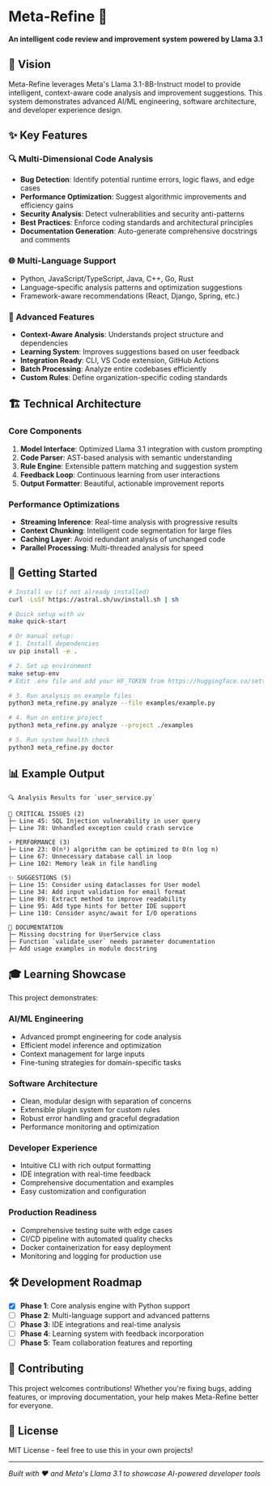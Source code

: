 # Meta-Refine 🚀

**An intelligent code review and improvement system powered by Llama 3.1**

## 🎯 Vision

Meta-Refine leverages Meta's Llama 3.1-8B-Instruct model to provide intelligent, context-aware code analysis and improvement suggestions. This system demonstrates advanced AI/ML engineering, software architecture, and developer experience design.

## ✨ Key Features

### 🔍 Multi-Dimensional Code Analysis
- **Bug Detection**: Identify potential runtime errors, logic flaws, and edge cases
- **Performance Optimization**: Suggest algorithmic improvements and efficiency gains
- **Security Analysis**: Detect vulnerabilities and security anti-patterns
- **Best Practices**: Enforce coding standards and architectural principles
- **Documentation Generation**: Auto-generate comprehensive docstrings and comments

### 🌐 Multi-Language Support
- Python, JavaScript/TypeScript, Java, C++, Go, Rust
- Language-specific analysis patterns and optimization suggestions
- Framework-aware recommendations (React, Django, Spring, etc.)

### 🎨 Advanced Features
- **Context-Aware Analysis**: Understands project structure and dependencies
- **Learning System**: Improves suggestions based on user feedback
- **Integration Ready**: CLI, VS Code extension, GitHub Actions
- **Batch Processing**: Analyze entire codebases efficiently
- **Custom Rules**: Define organization-specific coding standards

## 🏗️ Technical Architecture

### Core Components
1. **Model Interface**: Optimized Llama 3.1 integration with custom prompting
2. **Code Parser**: AST-based analysis with semantic understanding
3. **Rule Engine**: Extensible pattern matching and suggestion system
4. **Feedback Loop**: Continuous learning from user interactions
5. **Output Formatter**: Beautiful, actionable improvement reports

### Performance Optimizations
- **Streaming Inference**: Real-time analysis with progressive results
- **Context Chunking**: Intelligent code segmentation for large files
- **Caching Layer**: Avoid redundant analysis of unchanged code
- **Parallel Processing**: Multi-threaded analysis for speed

## 🚀 Getting Started

```bash
# Install uv (if not already installed)
curl -LsSf https://astral.sh/uv/install.sh | sh

# Quick setup with uv
make quick-start

# Or manual setup:
# 1. Install dependencies
uv pip install -e .

# 2. Set up environment
make setup-env
# Edit .env file and add your HF_TOKEN from https://huggingface.co/settings/tokens

# 3. Run analysis on example files
python3 meta_refine.py analyze --file examples/example.py

# 4. Run on entire project
python3 meta_refine.py analyze --project ./examples

# 5. Run system health check
python3 meta_refine.py doctor
```

## 📊 Example Output

```
🔍 Analysis Results for `user_service.py`

🚨 CRITICAL ISSUES (2)
├─ Line 45: SQL Injection vulnerability in user query
├─ Line 78: Unhandled exception could crash service

⚡ PERFORMANCE (3)
├─ Line 23: O(n²) algorithm can be optimized to O(n log n)
├─ Line 67: Unnecessary database call in loop
├─ Line 102: Memory leak in file handling

✨ SUGGESTIONS (5)
├─ Line 15: Consider using dataclasses for User model
├─ Line 34: Add input validation for email format
├─ Line 89: Extract method to improve readability
├─ Line 95: Add type hints for better IDE support
├─ Line 110: Consider async/await for I/O operations

📝 DOCUMENTATION
├─ Missing docstring for UserService class
├─ Function `validate_user` needs parameter documentation
├─ Add usage examples in module docstring
```

## 🎓 Learning Showcase

This project demonstrates:

### AI/ML Engineering
- Advanced prompt engineering for code analysis
- Efficient model inference and optimization
- Context management for large inputs
- Fine-tuning strategies for domain-specific tasks

### Software Architecture
- Clean, modular design with separation of concerns
- Extensible plugin system for custom rules
- Robust error handling and graceful degradation
- Performance monitoring and optimization

### Developer Experience
- Intuitive CLI with rich output formatting
- IDE integration with real-time feedback
- Comprehensive documentation and examples
- Easy customization and configuration

### Production Readiness
- Comprehensive testing suite with edge cases
- CI/CD pipeline with automated quality checks
- Docker containerization for easy deployment
- Monitoring and logging for production use

## 🛠️ Development Roadmap

- [x] **Phase 1**: Core analysis engine with Python support
- [ ] **Phase 2**: Multi-language support and advanced patterns
- [ ] **Phase 3**: IDE integrations and real-time analysis
- [ ] **Phase 4**: Learning system with feedback incorporation
- [ ] **Phase 5**: Team collaboration features and reporting

## 🤝 Contributing

This project welcomes contributions! Whether you're fixing bugs, adding features, or improving documentation, your help makes Meta-Refine better for everyone.

## 📄 License

MIT License - feel free to use this in your own projects!

---

*Built with ❤️ and Meta's Llama 3.1 to showcase AI-powered developer tools* 